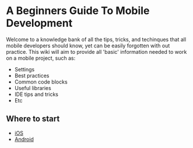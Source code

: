 # A Beginners Guide To Mobile Development

Welcome to a knowledge bank of all the tips, tricks, and techinques that all
mobile developers should know, yet can be easily forgotten with out practice.
This wiki will aim to provide all 'basic' information needed to work on a mobile
project, such as:
* Settings
* Best practices
* Common code blocks
* Useful libraries
* IDE tips and tricks
* Etc

## Where to start

* [iOS](https://github.com/KeeganFerrett/Beginners-Guide-To-Mobile-Development/tree/master/iOS)
* [Android](https://github.com/KeeganFerrett/Beginners-Guide-To-Mobile-Development/tree/master/Android)
